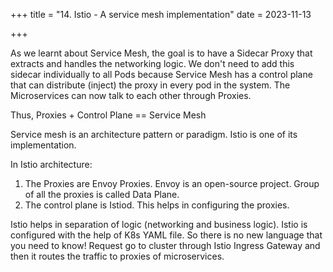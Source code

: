 +++
title = "14. Istio - A service mesh implementation"
date = 2023-11-13

+++

As we learnt about Service Mesh, the goal is to have a Sidecar Proxy that extracts and handles the networking logic. We don't need to add this sidecar individually to all Pods because Service Mesh has a control plane that can distribute (inject) the proxy in every pod in the system. The Microservices can now talk to each other through Proxies.

Thus, Proxies + Control Plane == Service Mesh

Service mesh is an architecture pattern or paradigm. Istio is one of its implementation.

In Istio architecture:
1. The Proxies are Envoy Proxies. Envoy is an open-source project. Group of all the proxies is called Data Plane.
2. The control plane is Istiod. This helps in configuring the proxies. 

Istio helps in separation of logic (networking and business logic). Istio is configured with the help of K8s YAML file. So there is no new language that you need to know!
Request go to cluster through Istio Ingress Gateway and then it routes the traffic to proxies of microservices. 